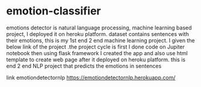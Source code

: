 # emotion-classifier

emotions detector is natural language processing, machine learning based project, I deployed it on heroku platform. dataset contains sentences with their emotions, this is my 1st end 2 end machine learning project. I given the below link of the project .the project cycle is first I done code on Jupiter notebook then using flask framework I created the app and also use html template to create web page after it deployed on heroku platform. this is end 2 end NLP project that predicts the emotions in sentences

link emotiondetectornlp
https://emotiondetectornlp.herokuapp.com/
